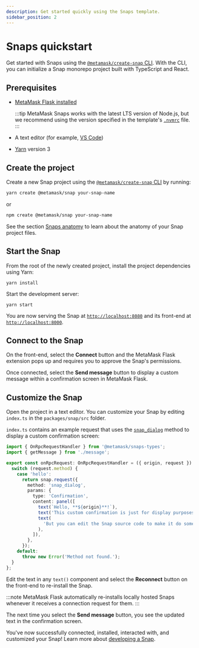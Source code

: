 ```yaml
---
description: Get started quickly using the Snaps template.
sidebar_position: 2
---
```


# Snaps quickstart

Get started with Snaps using the [`@metamask/create-snap` CLI](https://github.com/MetaMask/snaps/tree/main/packages/create-snap).
With the CLI, you can initialize a Snap monorepo project built with TypeScript and React.

## Prerequisites

- [MetaMask Flask installed](install-flask.md)

  :::tip
  MetaMask Snaps works with the latest LTS version of Node.js, but we recommend using the version specified in
  the template's [`.nvmrc`](https://github.com/MetaMask/template-snap-monorepo/blob/main/.nvmrc) file.
  :::

- A text editor (for example, [VS Code](https://code.visualstudio.com/))
- [Yarn](https://yarnpkg.com/) version 3

## Create the project

Create a new Snap project using the [`@metamask/create-snap` CLI](https://github.com/MetaMask/snaps/tree/main/packages/create-snap) by running:

```bash
yarn create @metamask/snap your-snap-name
```

or

```bash
npm create @metamask/snap your-snap-name
```

See the section [Snaps anatomy](../concepts/anatomy.md) to learn about the anatomy of your Snap project files.

## Start the Snap

From the root of the newly created project, install the project dependencies using Yarn:

```shell
yarn install
```

Start the development server:

```shell
yarn start
```

You are now serving the Snap at [`http://localhost:8080`](http://localhost:8080/) and its front-end at [`http://localhost:8000`](http://localhost:8000/).

## Connect to the Snap

On the front-end, select the **Connect** button and the MetaMask Flask extension pops up and
requires you to approve the Snap's permissions.

Once connected, select the **Send message** button to display a custom message within a confirmation
screen in MetaMask Flask.

## Customize the Snap

Open the project in a text editor.
You can customize your Snap by editing `index.ts` in the `packages/snap/src` folder.

`index.ts` contains an example request that uses the
[`snap_dialog`](../reference/rpc-api.md#snapdialog) method to display a custom confirmation screen:

```ts
import { OnRpcRequestHandler } from '@metamask/snaps-types';
import { getMessage } from './message';

export const onRpcRequest: OnRpcRequestHandler = ({ origin, request }) => {
  switch (request.method) {
    case 'hello':
      return snap.request({
        method: 'snap_dialog',
        params: {
          type: 'Confirmation',
          content: panel([
            text(`Hello, **${origin}**!`),
            text('This custom confirmation is just for display purposes.'),
            text(
              'But you can edit the Snap source code to make it do something, if you want to!',
            ),
          ]),
        },
      });
    default:
      throw new Error('Method not found.');
  }
};
```

Edit the text in any `text()` component and select the **Reconnect** button
on the front-end to re-install the Snap.

:::note
MetaMask Flask automatically re-installs locally hosted Snaps whenever it receives a connection request
for them.
:::

The next time you select the **Send message** button, you see the updated text in the confirmation screen.

You've now successfully connected, installed, interacted with, and customized your Snap!
Learn more about [developing a Snap](../how-to/develop-a-snap.md).
